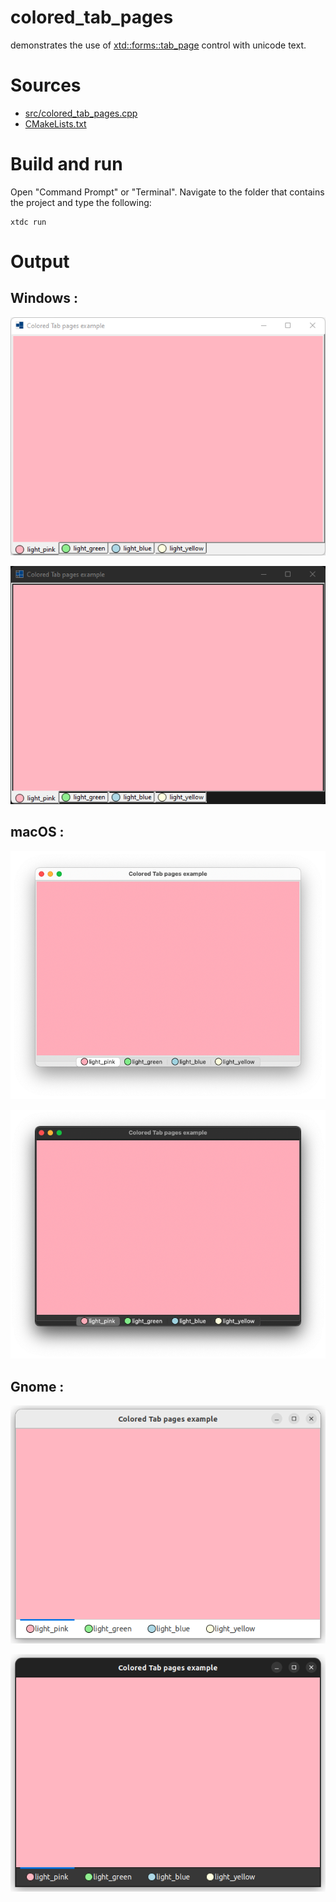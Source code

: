 # colored_tab_pages

demonstrates the use of [xtd::forms::tab_page](https://codedocs.xyz/gammasoft71/xtd/classxtd_1_1forms_1_1tab__page.html) control with unicode text.

# Sources

* [src/colored_tab_pages.cpp](src/colored_tab_pages.cpp)
* [CMakeLists.txt](CMakeLists.txt)

# Build and run

Open "Command Prompt" or "Terminal". Navigate to the folder that contains the project and type the following:

```shell
xtdc run
```

# Output

## Windows :

![Screenshot](../../../../docs/pictures/examples/colored_tab_pages_w.png)

![Screenshot](../../../../docs/pictures/examples/colored_tab_pages_wd.png)

## macOS :

![Screenshot](../../../../docs/pictures/examples/colored_tab_pages_m.png)

![Screenshot](../../../../docs/pictures/examples/colored_tab_pages_md.png)

## Gnome :

![Screenshot](../../../../docs/pictures/examples/colored_tab_pages_g.png)

![Screenshot](../../../../docs/pictures/examples/colored_tab_pages_gd.png)
